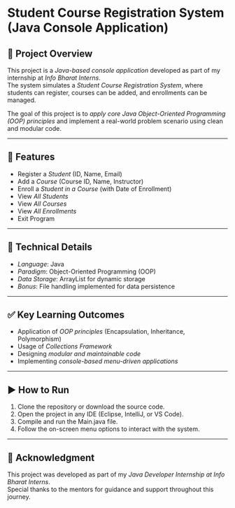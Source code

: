 # Student Course Registration System (Java Console Application)

## 📌 Project Overview
This project is a *Java-based console application* developed as part of my internship at *Info Bharat Interns*.  
The system simulates a *Student Course Registration System*, where students can register, courses can be added, and enrollments can be managed.

The goal of this project is to *apply core Java Object-Oriented Programming (OOP) principles* and implement a real-world problem scenario using clean and modular code.

---

## 🎯 Features
- Register a *Student* (ID, Name, Email)  
- Add a *Course* (Course ID, Name, Instructor)  
- Enroll a *Student in a Course* (with Date of Enrollment)  
- View *All Students*  
- View *All Courses*  
- View *All Enrollments*  
- Exit Program  

---

## 🧩 Technical Details
- *Language*: Java  
- *Paradigm*: Object-Oriented Programming (OOP)  
- *Data Storage*: ArrayList for dynamic storage  
- *Bonus*: File handling implemented for data persistence  

---

## ✅ Key Learning Outcomes
- Application of *OOP principles* (Encapsulation, Inheritance, Polymorphism)  
- Usage of *Collections Framework*  
- Designing *modular and maintainable code*  
- Implementing *console-based menu-driven applications*  

---

## ▶ How to Run
1. Clone the repository or download the source code.  
2. Open the project in any IDE (Eclipse, IntelliJ, or VS Code).  
3. Compile and run the Main.java file.  
4. Follow the on-screen menu options to interact with the system.  

---



## 🙌 Acknowledgment
This project was developed as part of my *Java Developer Internship at Info Bharat Interns*.  
Special thanks to the mentors for guidance and support throughout this journey.
